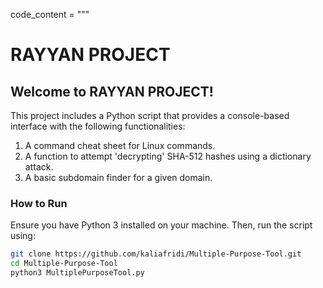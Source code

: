 code_content = """
# RAYYAN PROJECT

## Welcome to RAYYAN PROJECT!

This project includes a Python script that provides a console-based interface with the following functionalities:

1. A command cheat sheet for Linux commands.
2. A function to attempt 'decrypting' SHA-512 hashes using a dictionary attack.
3. A basic subdomain finder for a given domain.

### How to Run

Ensure you have Python 3 installed on your machine. Then, run the script using:

```bash
git clone https://github.com/kaliafridi/Multiple-Purpose-Tool.git
cd Multiple-Purpose-Tool
python3 MultiplePurposeTool.py

